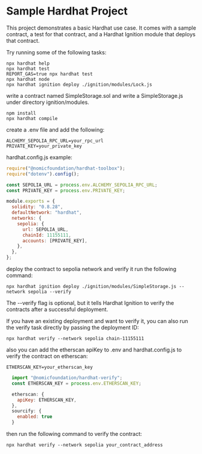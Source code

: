 # Sample Hardhat Project

This project demonstrates a basic Hardhat use case. It comes with a sample contract, a test for that contract, and a Hardhat Ignition module that deploys that contract.

Try running some of the following tasks:

```shell
npx hardhat help
npx hardhat test
REPORT_GAS=true npx hardhat test
npx hardhat node
npx hardhat ignition deploy ./ignition/modules/Lock.js
```

write a contract named SimpleStorage.sol and
write a SimpleStorage.js under directory ignition/modules.

```shell
npm install
npx hardhat compile
```

create a .env file and add the following:

```shell
ALCHEMY_SEPOLIA_RPC_URL=your_rpc_url
PRIVATE_KEY=your_private_key
```

hardhat.config.js example:

```javascript
require("@nomicfoundation/hardhat-toolbox");
require("dotenv").config();

const SEPOLIA_URL = process.env.ALCHEMY_SEPOLIA_RPC_URL;
const PRIVATE_KEY = process.env.PRIVATE_KEY;

module.exports = {
  solidity: "0.8.28",
  defaultNetwork: "hardhat",
  networks: {
    sepolia: {
      url: SEPOLIA_URL,
      chainId: 11155111,
      accounts: [PRIVATE_KEY],
    },
  },
};
```

deploy the contract to sepolia network and verify it
run the following command:

```shell
npx hardhat ignition deploy ./ignition/modules/SimpleStorage.js --network sepolia --verify
```

The --verify flag is optional, but it tells Hardhat Ignition to verify the contracts after a successful deployment.

If you have an existing deployment and want to verify it, you can also run the verify task directly by passing the deployment ID:
```shell
npx hardhat verify --network sepolia chain-11155111
```

also you can add the etherscan apiKey to .env and hardhat.config.js to verify the contract on etherscan:

```shell
ETHERSCAN_KEY=your_etherscan_key
```

```javascript
  import "@nomicfoundation/hardhat-verify";
  const ETHERSCAN_KEY = process.env.ETHERSCAN_KEY;

  etherscan: {
    apiKey: ETHERSCAN_KEY,
  },
  sourcify: {
    enabled: true
  }
```

then run the following command to verify the contract:
```shell
npx hardhat verify --network sepolia your_contract_address
```